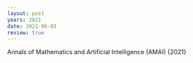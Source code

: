 ```yaml
---
layout: post
years: 2021
date: 2021-06-01
review: true
---
```


Annals of Mathematics and Artificial Intelligence (AMAI) {2021}